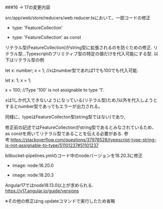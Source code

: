 ###16 → 17の変更内容



src/app/web/store/reducers/web.reducer.tsにおいて、一部コードの修正

- type: 'FeatureCollection'
+ type: 'FeatureCollection' as const

リテラル型(FeatureCollection)がstring型に拡張されるのを防ぐための修正.
リテラル型...Typescriptのプリミティブ型の特定の値だけを代入可能にする型.
以下はリテラル型の例

let x: number;
x = 1; //xはnumber型であれば1でも100でも代入可能.

let x: 1;
x = 1;

x = 100; //Type '100' is not assignable to type '1'.

xは1しか代入できないようになっている(リテラル型)ため,1以外を代入しようとするとnumber型であってもエラーが出力される。

同様に、typeはFeatureCollecton型(string型ではない)であり,

修正前の記述ではFeatureCollectionがstring型であるとみなされているため、as constを用いてリテラル型であることを伝える必要がある.
参考:https://stackoverflow.com/questions/37978528/typescript-type-string-is-not-assignable-to-type/51101237#51101237 



bitbucket-pipelines.ymlのコード中のnodeバージョンを18.20.3に修正

- image: node:16.20.0
+ image: node:18.20.3

Angular17ではnode18.13.0以上が求められる.
https://v17.angular.io/guide/versions 



※その他の修正はng updateコマンドで実行したため省略
